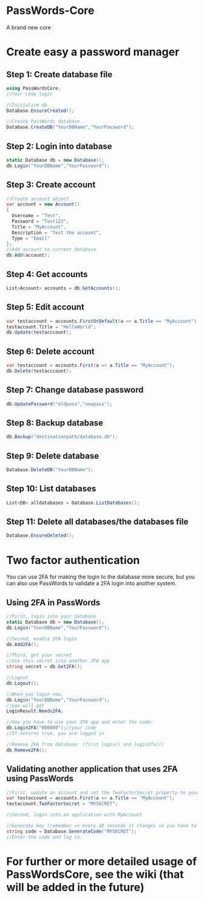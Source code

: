 # PassWords-Core
A brand new core

# Create easy a password manager

## Step 1: Create database file
```csharp
using PassWordsCore;
//Your code logic

//Initialize db
Database.EnsureCreated();

//Create PassWords database
Database.CreateDB("YourDBName","YourPassword");
```

## Step 2: Login into database
```csharp
static Database db = new Database();
db.Login("YourDBName","YourPassword");
```

## Step 3: Create account
```csharp
//Create account object
var account = new Account()
{
  Username = "Test",
  Password = "Test123",
  Title = "MyAccount",
  Description = "Test the account",
  Type = "Email"
};
//Add account to current database
db.Add(account);
```

## Step 4: Get accounts
```csharp
List<Account> accounts = db.GetAccounts();
```

## Step 5: Edit account
```csharp
var testaccount = accounts.FirstOrDefault(a => a.Title == "MyAccount");
testaccount.Title = "HelloWorld";
db.Update(testacccount);
```

## Step 6: Delete account
```csharp
var testaccount = accounts.First(a => a.Title == "MyAccount");
db.Delete(testacccount);
```

## Step 7: Change database password
```csharp
db.UpdatePassword("oldpass","newpass");
```

## Step 8: Backup database
```csharp
db.Backup("destinationpath/database.db");
```

## Step 9: Delete database
```csharp
Database.DeleteDB("YourDBName");
```

## Step 10: List databases
```csharp
List<DB> alldatabases = Database.ListDatabases();
```

## Step 11: Delete all databases/the databases file
```csharp
Database.EnsureDeleted();
```

# Two factor authentication

You can use 2FA for making the login to the database more secure, 
but you can also use PassWords to validate a 2FA login into another system.

## Using 2FA in PassWords
```csharp
//First, login into your database
static Database db = new Database();
db.Login("YourDBName","YourPassword");

//Second, enable 2FA login
db.Add2FA();

//Third, get your secret
//Use this secret into another 2FA app
string secret = db.Get2FA();

//Logout
db.Logout(); 

//When you login now, 
db.Login("YourDBName","YourPassword");
//you will get
LoginResult.Needs2FA;

//Now you have to use your 2FA app and enter the code:
db.Login2FA("000000");//your code
//If returns true, you are logged in

//Remove 2FA from database: (first login() and login2fa())
db.Remove2FA();
```

## Validating another application that uses 2FA using PassWords
```csharp
//First, update an account and set the TwoFactorSecret property to your secret
var testaccount = accounts.First(a => a.Title == "MyAccount");
testaccount.TwoFactorSecret = "MYSECRET";

//Second, login into an application with MyAccount

//Generate key (remember => every 30 seconds it changes so you have to generate a new one) 
string code = Database.GenerateCode("MYSECRET");
//Enter the code and log in.
```

# For further or more detailed usage of PassWordsCore, see the wiki (that will be added in the future)